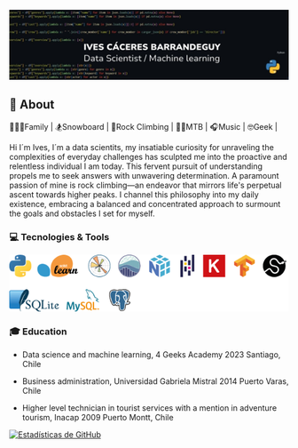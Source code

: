 ![header](https://github.com/IvesCaceres/IvesCaceres/blob/28e8775fff55335edb478eb4fee1dd4ff719cddb/1698353963525.jpg)

## :page_with_curl: About
:family_man_woman_boy:Family | :snowboarder:Snowboard | :climbing:Rock Climbing | :mountain_biking_man:MTB | :headphones:Music |	:nerd_face:Geek |

Hi I´m Ives, I´m a data scientits, my insatiable curiosity for unraveling the complexities of everyday challenges has sculpted me into the proactive and relentless individual I am today. This fervent pursuit of understanding propels me to seek answers with unwavering determination. A paramount passion of mine is rock climbing—an endeavor that mirrors life's perpetual ascent towards higher peaks. I channel this philosophy into my daily existence, embracing a balanced and concentrated approach to surmount the goals and obstacles I set for myself.

### :computer: Tecnologies & Tools
![all](https://github.com/IvesCaceres/IvesCaceres/blob/1427b87940fe4181f5fdc17e7f3fd57e5359351d/all.png) 


### :mortar_board: Education
- Data science and machine learning, 4 Geeks Academy
2023 Santiago, Chile
- Business administration, Universidad Gabriela Mistral
2014
Puerto Varas, Chile

- Higher level technician in tourist services with a mention in adventure tourism, Inacap
2009
Puerto Montt, Chile
                                                                                   
[![Estadísticas de GitHub](https://github-readme-stats.vercel.app/api?username=IvesCaceres&show_icons=true&theme=gruvbox)](https://github.com/anuraghazra/github-readme-stats)
